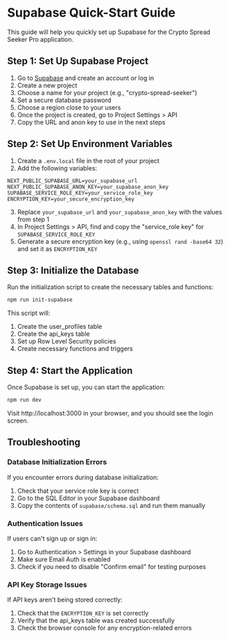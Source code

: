 # Supabase Quick-Start Guide

This guide will help you quickly set up Supabase for the Crypto Spread Seeker Pro application.

## Step 1: Set Up Supabase Project

1. Go to [Supabase](https://supabase.com/) and create an account or log in
2. Create a new project
3. Choose a name for your project (e.g., "crypto-spread-seeker")
4. Set a secure database password
5. Choose a region close to your users
6. Once the project is created, go to Project Settings > API
7. Copy the URL and anon key to use in the next steps

## Step 2: Set Up Environment Variables

1. Create a `.env.local` file in the root of your project
2. Add the following variables:

```
NEXT_PUBLIC_SUPABASE_URL=your_supabase_url
NEXT_PUBLIC_SUPABASE_ANON_KEY=your_supabase_anon_key
SUPABASE_SERVICE_ROLE_KEY=your_service_role_key
ENCRYPTION_KEY=your_secure_encryption_key
```

3. Replace `your_supabase_url` and `your_supabase_anon_key` with the values from step 1
4. In Project Settings > API, find and copy the "service_role key" for `SUPABASE_SERVICE_ROLE_KEY`
5. Generate a secure encryption key (e.g., using `openssl rand -base64 32`) and set it as `ENCRYPTION_KEY`

## Step 3: Initialize the Database

Run the initialization script to create the necessary tables and functions:

```bash
npm run init-supabase
```

This script will:
1. Create the user_profiles table
2. Create the api_keys table
3. Set up Row Level Security policies
4. Create necessary functions and triggers

## Step 4: Start the Application

Once Supabase is set up, you can start the application:

```bash
npm run dev
```

Visit http://localhost:3000 in your browser, and you should see the login screen.

## Troubleshooting

### Database Initialization Errors

If you encounter errors during database initialization:

1. Check that your service role key is correct
2. Go to the SQL Editor in your Supabase dashboard
3. Copy the contents of `supabase/schema.sql` and run them manually

### Authentication Issues

If users can't sign up or sign in:

1. Go to Authentication > Settings in your Supabase dashboard
2. Make sure Email Auth is enabled
3. Check if you need to disable "Confirm email" for testing purposes

### API Key Storage Issues

If API keys aren't being stored correctly:

1. Check that the `ENCRYPTION_KEY` is set correctly
2. Verify that the api_keys table was created successfully
3. Check the browser console for any encryption-related errors 